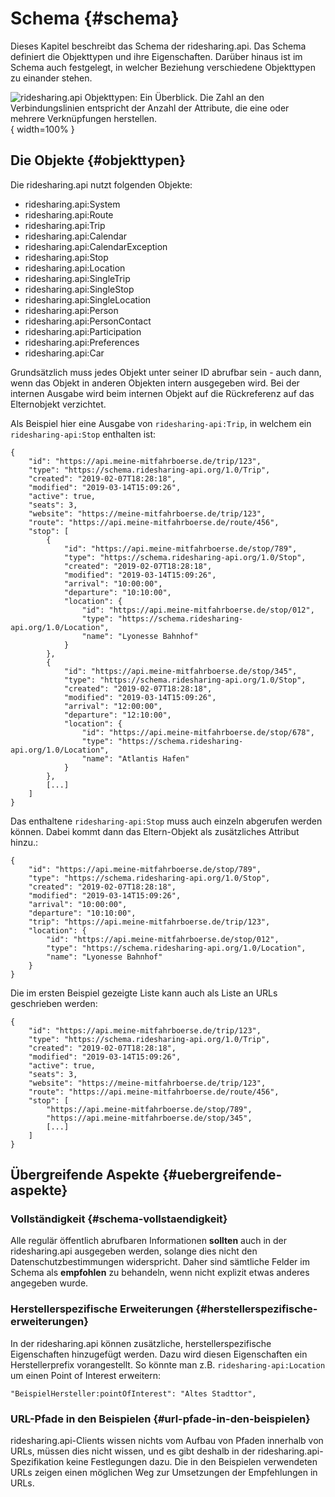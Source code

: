 # Schema {#schema}

Dieses Kapitel beschreibt das Schema der ridesharing.api. Das Schema definiert
die Objekttypen und ihre Eigenschaften. Darüber hinaus ist im Schema
auch festgelegt, in welcher Beziehung verschiedene Objekttypen zu
einander stehen.

![ridesharing.api Objekttypen: Ein Überblick. Die Zahl an den Verbindungslinien entspricht der Anzahl der Attribute, die eine oder mehrere Verknüpfungen herstellen.](build/src/images/uml.png){ width=100% }

## Die Objekte {#objekttypen}

Die ridesharing.api nutzt folgenden Objekte:

* ridesharing.api:System
* ridesharing.api:Route
* ridesharing.api:Trip
* ridesharing.api:Calendar
* ridesharing.api:CalendarException
* ridesharing.api:Stop
* ridesharing.api:Location
* ridesharing.api:SingleTrip
* ridesharing.api:SingleStop
* ridesharing.api:SingleLocation
* ridesharing.api:Person
* ridesharing.api:PersonContact
* ridesharing.api:Participation
* ridesharing.api:Preferences
* ridesharing.api:Car

Grundsätzlich muss jedes Objekt unter seiner ID abrufbar sein - auch dann, wenn
das Objekt in anderen Objekten intern ausgegeben wird. Bei der internen Ausgabe
wird beim internen Objekt auf die Rückreferenz auf das Elternobjekt verzichtet.

Als Beispiel hier eine Ausgabe von `ridesharing-api:Trip`, in welchem ein `ridesharing-api:Stop` enthalten
ist:

~~~~~  {#objekte_example1 .json}
{
    "id": "https://api.meine-mitfahrboerse.de/trip/123",
    "type": "https://schema.ridesharing-api.org/1.0/Trip",
    "created": "2019-02-07T18:28:18",
    "modified": "2019-03-14T15:09:26",
    "active": true,
    "seats": 3,
    "website": "https://meine-mitfahrboerse.de/trip/123",
    "route": "https://api.meine-mitfahrboerse.de/route/456",
    "stop": [
        {
            "id": "https://api.meine-mitfahrboerse.de/stop/789",
            "type": "https://schema.ridesharing-api.org/1.0/Stop",
            "created": "2019-02-07T18:28:18",
            "modified": "2019-03-14T15:09:26",
            "arrival": "10:00:00",
            "departure": "10:10:00",
            "location": {
                "id": "https://api.meine-mitfahrboerse.de/stop/012",
                "type": "https://schema.ridesharing-api.org/1.0/Location",
                "name": "Lyonesse Bahnhof"
            }
        },
        {
            "id": "https://api.meine-mitfahrboerse.de/stop/345",
            "type": "https://schema.ridesharing-api.org/1.0/Stop",
            "created": "2019-02-07T18:28:18",
            "modified": "2019-03-14T15:09:26",
            "arrival": "12:00:00",
            "departure": "12:10:00",
            "location": {
                "id": "https://api.meine-mitfahrboerse.de/stop/678",
                "type": "https://schema.ridesharing-api.org/1.0/Location",
                "name": "Atlantis Hafen"
            }
        },
        [...]
    ]
}
~~~~~

Das enthaltene `ridesharing-api:Stop` muss auch einzeln abgerufen werden können. Dabei kommt
dann das Eltern-Objekt als zusätzliches Attribut hinzu.:

~~~~~  {#objekte_example2 .json}
{
    "id": "https://api.meine-mitfahrboerse.de/stop/789",
    "type": "https://schema.ridesharing-api.org/1.0/Stop",
    "created": "2019-02-07T18:28:18",
    "modified": "2019-03-14T15:09:26",
    "arrival": "10:00:00",
    "departure": "10:10:00",
    "trip": "https://api.meine-mitfahrboerse.de/trip/123",
    "location": {
        "id": "https://api.meine-mitfahrboerse.de/stop/012",
        "type": "https://schema.ridesharing-api.org/1.0/Location",
        "name": "Lyonesse Bahnhof"
    }
}
~~~~~

Die im ersten Beispiel gezeigte Liste kann auch als Liste an URLs
geschrieben werden:

~~~~~  {#objekte_example3 .json}
{
    "id": "https://api.meine-mitfahrboerse.de/trip/123",
    "type": "https://schema.ridesharing-api.org/1.0/Trip",
    "created": "2019-02-07T18:28:18",
    "modified": "2019-03-14T15:09:26",
    "active": true,
    "seats": 3,
    "website": "https://meine-mitfahrboerse.de/trip/123",
    "route": "https://api.meine-mitfahrboerse.de/route/456",
    "stop": [
        "https://api.meine-mitfahrboerse.de/stop/789",
        "https://api.meine-mitfahrboerse.de/stop/345",
        [...]
    ]
}
~~~~~

## Übergreifende Aspekte {#uebergreifende-aspekte}

### Vollständigkeit {#schema-vollstaendigkeit}

Alle regulär öffentlich abrufbaren Informationen **sollten** auch in der ridesharing.api
ausgegeben werden, solange dies nicht den Datenschutzbestimmungen widerspricht.
Daher sind sämtliche Felder im Schema als **empfohlen** zu behandeln, wenn
nicht explizit etwas anderes angegeben wurde.

### Herstellerspezifische Erweiterungen {#herstellerspezifische-erweiterungen}

In der ridesharing.api können zusätzliche, herstellerspezifische Eigenschaften hinzugefügt werden.
Dazu wird diesen Eigenschaften ein Herstellerprefix vorangestellt. So könnte man z.B.
`ridesharing-api:Location` um einen Point of Interest erweitern:

~~~~~
"BeispielHersteller:pointOfInterest": "Altes Stadttor",
~~~~~

### URL-Pfade in den Beispielen {#url-pfade-in-den-beispielen}

ridesharing.api-Clients wissen nichts vom Aufbau von Pfaden innerhalb von URLs,
müssen dies nicht wissen, und es gibt deshalb in der ridesharing.api-Spezifikation
keine Festlegungen dazu. Die in den Beispielen verwendeten URLs zeigen einen
möglichen Weg zur Umsetzungen der Empfehlungen in URLs.
